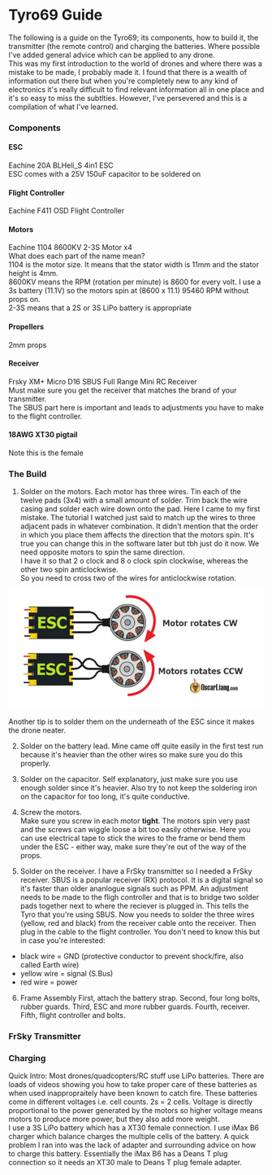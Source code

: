 # Tyro69 Guide

The following is a guide on the Tyro69; its components, how to build it, the transmitter (the remote control) and charging the batteries.
Where possible I've added general advice which can be applied to any drone.  
This was my first introduction to the world of drones and where there was a mistake to be made, I probably made it. I found that there is a wealth of information out there but when you're completely new to any kind of electronics it's really difficult to find relevant information all in one place and it's so easy to miss the subtlties. However, I've persevered and this is a compilation of what I've learned.  


### Components

#### ESC
Eachine 20A BLHeli_S 4in1 ESC  
ESC comes with a 25V 150uF capacitor to be soldered on


#### Flight Controller
Eachine F411 OSD Flight Controller

#### Motors
Eachine 1104 8600KV 2-3S Motor x4  
What does each part of the name mean?  
1104 is the motor size. It means that the stator width is 11mm and the stator height is 4mm.  
8600KV means the RPM (rotation per minute) is 8600 for every volt. I use a 3s battery (11.1V) so the motors spin at (8600 x 11.1) 95460 RPM without props on.  
2-3S means that a 2S or 3S LiPo battery is appropriate

#### Propellers
2mm props  

#### Receiver
Frsky XM+ Micro D16 SBUS Full Range Mini RC Receiver  
Must make sure you get the receiver that matches the brand of your transmitter.  
The SBUS part here is important and leads to adjustments you have to make to the flight controller.  

#### 18AWG XT30 pigtail
Note this is the female  

### The Build
1. Solder on the motors. 
Each motor has three wires. Tin each of the twelve pads (3x4) with a small amount of solder. Trim back the wire casing and solder each wire down onto the pad. Here I came to my first mistake. The tutorial I watched just said to match up the wires to three adjacent pads in whatever combination. It didn't mention that the order in which you place them affects the direction that the motors spin. It's true you can change this in the software later but tbh just do it now. We need opposite motors to spin the same direction.  
I have it so that 2 o clock and 8 o clock spin clockwise, whereas the other two spin anticlockwise.  
So you need to cross two of the wires for anticlockwise rotation.

![motor_rotation](https://github.com/caitray13/tyro69/blob/master/motor_rotation.PNG)

Another tip is to solder them on the underneath of the ESC since it makes the drone neater. 

2. Solder on the battery lead. 
Mine came off quite easily in the first test run because it's heavier than the other wires so make sure you do this properly. 

3. Solder on the capacitor. 
Self explanatory, just make sure you use enough solder since it's heavier. Also try to not keep the soldering iron on the capacitor for too long, it's quite conductive. 

4. Screw the motors.  
Make sure you screw in each motor **tight**. The motors spin very past and the screws can wiggle loose a bit too easily otherwise. Here you can use electrical tape to stick the wires to the frame or bend them under the ESC - either way, make sure they're out of the way of the props. 

5. Solder on the receiver. 
I have a FrSky transmitter so I needed a FrSky receiver. SBUS is a popular receiver (RX) protocol. It is a digital signal so it's faster than older ananlogue signals such as PPM. An adjustment needs to be made to the fligh controller and that is to bridge two solder pads together next to where the reciever is plugged in. This tells the Tyro that you're using SBUS. 
Now you needs to solder the three wires (yellow, red and black) from the receiver cable onto the receiver. Then plug in the cable to the flight controller. 
You don't need to know this but in case you're interested:
 - black wire = GND (protective conductor to prevent shock/fire, also called Earth wire)
 - yellow wire = signal (S.Bus)
 - red wire = power 
 
 6. Frame Assembly 
 First, attach the battery strap. 
 Second, four long bolts, rubber guards. 
 Third, ESC and more rubber guards. 
 Fourth, receiver. 
 Fifth, flight controller and bolts. 

### FrSky Transmitter



### Charging
Quick Intro: Most drones/quadcopters/RC stuff use LiPo batteries. There are loads of videos showing you how to take proper care of these batteries as when used inappropraitely have been known to catch fire. These batteries come in different voltages i.e. cell counts. 2s = 2 cells. Voltage is directly proportional to the power generated by the motors so higher voltage means motors to produce more power, but they also add more weight.  
I use a 3S LiPo battery which has a XT30 female connection. I use iMax B6 charger which balance charges the multiple cells of the battery. A quick problem I ran into was the lack of adapter and surrounding advice on how to charge this battery. Essentially the iMax B6 has a Deans T plug connection so it needs an XT30 male to Deans T plug female adapter.
